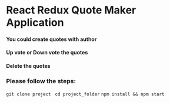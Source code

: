 # React Redux Quote Maker Application
#### You could create quotes with author
#### Up vote or Down vote the quotes
#### Delete the quotes


### Please follow the steps: 
 `git clone project ` 
 `cd project_folder` 
 `npm install && npm start` 
